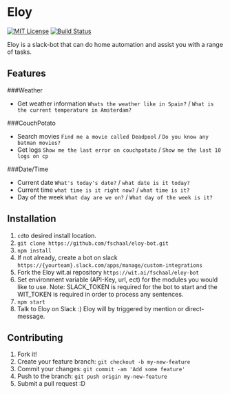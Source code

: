 # Eloy
[![MIT License][license-image]][license-url] [![Build Status][travis-image]][travis-url]

Eloy is a slack-bot that can do home automation and assist you with a range of tasks.

## Features

###Weather
  - Get weather information
    `Whats the weather like in Spain?` / `What is the current temperature in Amsterdam?`

###CouchPotato
  - Search movies
    `Find me a movie called Deadpool` / `Do you know any batman movies?`
  - Get logs 
    `Show me the last error on couchpotato` / `Show me the last 10 logs on cp`

###Date/Time
  - Current date
    `What's today's date?` / `what date is it today?`
  - Current time
    `what time is it right now?` / `what time is it?`
  - Day of the week
    `What day are we on?` / `What day of the week is it?`

## Installation
1.  `cd`to desired install location.
2.  `git clone https://github.com/fschaal/eloy-bot.git`
3.  `npm install`
4.  If not already, create a bot on slack `https://{yourteam}.slack.com/apps/manage/custom-integrations`
5.  Fork the Eloy wit.ai repository `https://wit.ai/fschaal/eloy-bot`
6.  Set environment variable (API-Key, url, ect) for the modules you would like to use. 
    Note: SLACK_TOKEN is required for the bot to start and the WIT_TOKEN is required in order to process any sentences.
7.  `npm start`
8.  Talk to Eloy on Slack :) Eloy will by triggered by mention or direct-message.

## Contributing
1. Fork it!
2. Create your feature branch: `git checkout -b my-new-feature`
3. Commit your changes: `git commit -am 'Add some feature'`
4. Push to the branch: `git push origin my-new-feature`
5. Submit a pull request :D

[license-image]: http://img.shields.io/badge/license-MIT-blue.svg?style=flat
[license-url]: LICENSE

[travis-url]: https://travis-ci.org/fschaal/eloy-bot
[travis-image]: https://travis-ci.org/fschaal/eloy-bot.svg?branch=master

